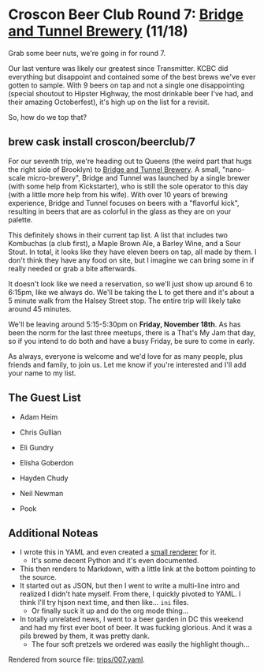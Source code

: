 # Croscon Beer Club Round 7: [Bridge and Tunnel Brewery](http://bridgeandtunnelbrewery.com/wordpress1/) (11/18)

Grab some beer nuts, we're going in for round 7.

Our last venture was likely our greatest since Transmitter. KCBC did
everything but disappoint and contained some of the best brews we've ever
gotten to sample. With 9 beers on tap and not a single one disappointing
(special shoutout to Hipster Highway, the most drinkable beer I've had, and
their amazing Octoberfest), it's high up on the list for a revisit.

So, how do we top that?


## brew cask install croscon/beerclub/7

For our seventh trip, we're heading out to Queens (the weird part that hugs 
the right side of Brooklyn) to [Bridge and Tunnel
Brewery](http://bridgeandtunnelbrewery.com/wordpress1/). A small, "nano-scale
micro-brewery", Bridge and Tunnel was launched by a single brewer (with some help
from Kickstarter), who is still the sole operator to this day (with a little more
help from his wife). With over 10 years of brewing experience, Bridge and Tunnel
focuses on beers with a "flavorful kick", resulting in beers that are as colorful
in the glass as they are on your palette.

This definitely shows in their current tap list. A list that includes two
Kombuchas (a club first), a Maple Brown Ale, a Barley Wine, and a Sour Stout.
In total, it looks like they have eleven beers on tap, all made by them. I
don't think they have any food on site, but I imagine we can bring some in if
really needed or grab a bite afterwards.

It doesn't look like we need a reservation, so we'll just show up around 6 to
6:15pm, like we always do. We'll be taking the L to get there and it's about
a 5 minute walk from the Halsey Street stop. The entire trip will likely take
around 45 minutes.

We'll be leaving around 5:15-5:30pm on **Friday, November 18th**. As has been
the norm for the last three meetups, there is a That's My Jam that day, so if
you intend to do both and have a busy Friday, be sure to come in early.

As always, everyone is welcome and we'd love for as many people, plus friends
and family, to join us. Let me know if you're interested and I'll add your
name to my list.


## The Guest List


* Adam Heim

* Chris Gullian

* Eli Gundry

* Elisha Goberdon

* Hayden Chudy

* Neil Newman

* Pook

## Additional Noteas

- I wrote this in YAML and even created a [small renderer](https://github.com/hjc1710/ccbc/blob/master/tools/renderer.py) for it.
  - It's some decent Python and it's even documented.
- This then renders to Markdown, with a little link at the bottom pointing to
  the source.
- It started out as JSON, but then I went to write a multi-line intro and
  realized I didn't hate myself. From there, I quickly pivoted to YAML.
  I think I'll try hjson next time, and then like... `ini` files.
  - Or finally suck it up and do the org mode thing...
- In totally unrelated news, I went to a beer garden in DC this weekend and
  had my first ever boot of beer. It was fucking glorious. And it was a pils
  brewed by them, it was pretty dank.
  - The four soft pretzels we ordered was easily the highlight though...


Rendered from source file: [trips/007.yaml](/trips/007.yaml).